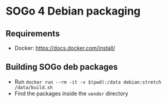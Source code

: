 # SOGo 4 Debian packaging

## Requirements
+ Docker: https://docs.docker.com/install/

## Building SOGo deb packages
+ Run `docker run --rm -it -v $(pwd):/data debian:stretch /data/build.sh`
+ Find the packages inside the `vendor` directory
